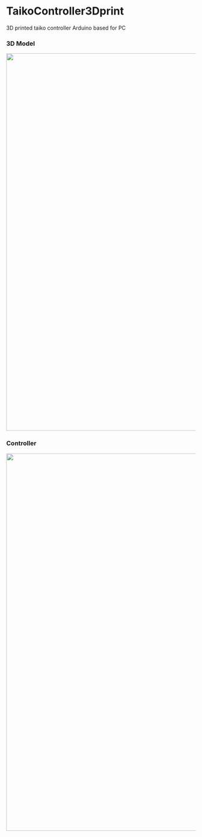 # TaikoController3Dprint
3D printed taiko controller Arduino based for PC
### 3D Model
<img src="https://github.com/leCloudy/TaikoController3Dprint/assets/50788385/0d0bc900-a29c-46b2-836d-6ee7e5822be4" width="1000">

### Controller
<img src="https://github.com/leCloudy/TaikoController3Dprint/assets/50788385/9831c36f-6629-447b-86c7-6e679e99b356" width="1000">
